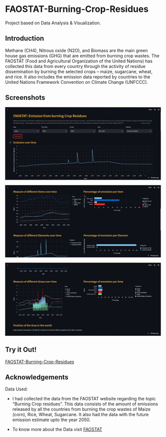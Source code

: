
# FAOSTAT-Burning-Crop-Residues

Project based on Data Analysis & Visualization.


## Introduction

Methane (CH4), Nitrous oxide (N2O), and Biomass are the main green house gas emissions (GHG) that are emitted from burning crop wastes. The FAOSTAT (Food and Agricultural Organization of the United Nations) has collected this data from every country through the activity of residue dissemination by burning the selected crops – maize, sugarcane, wheat, and rice. It also includes the emission data reported by countries to the United Nations Framework Convention on Climate Change (UNFCCC).

## Screenshots

![](https://github.com/Karthikputchala/FAOSTAT-Burning-Crop-Residues/blob/main/Screenshots/Screenshot%20(30).png)

![](https://github.com/Karthikputchala/FAOSTAT-Burning-Crop-Residues/blob/main/Screenshots/Screenshot%20(31).png)

![](https://github.com/Karthikputchala/FAOSTAT-Burning-Crop-Residues/blob/main/Screenshots/Screenshot%20(33).png)
## Try it Out!

[FAOSTAT-Burning-Crop-Residues](https://karthikputchala-faostat-burning-crop-residues-app-zdvocv.streamlit.app/)
## Acknowledgements
Data Used:

- I had collected the data from the FAOSTAT website regarding the topic "Burning Crop residues". This data consists of the amount of emissions released by all the countries from burning the crop wastes of Maize (corn), Rice, Wheat, Sugarcane. It also had the data with the future emission estimate upto the year 2050.

- To know more about the Data visit [FAOSTAT](https://www.fao.org/faostat/en/#data/GB/visualize)

